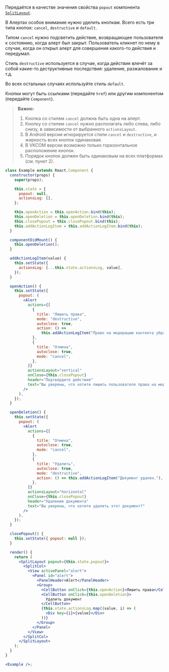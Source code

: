 Передаётся в качестве значения свойства `popout` компонента [`SplitLayout`](#/SplitLayout).

В Алертах особое внимание нужно уделить кнопкам. Всего есть три типа кнопок:
`cancel`, `destructive` и `default`.

Типом `cancel` нужно подсветить действие, возвращающее пользователя к
состоянию, когда алерт был закрыт. Пользователь кликнет по нему в случае, когда он открыл алерт для
совершения какого-то действия и передумал.

Стиль `destructive` используется в случае, когда действие влечёт за собой какие-то деструктивные последствия:
удаление, разжалование и т.д.

Во всех остальных случаях используйте стиль `default`.

Кнопки могут быть ссылками (передайте `href`) или другим компонентом (передайте `Component`).

> **Важно:**
>
> 1. Кнопка со стилем `cancel` должна быть одна на алерт.
> 2. Кнопку со стилем `cancel` нужно располагать либо слева, либо снизу, в зависимости от выбранного `actionsLayout`.
> 3. В Android версии игнорируется стили `cancel` и `destructive`, и жирность всех кнопок одинаковая.
> 4. В VKCOM версии возможно только горизонтальное расположение кнопок.
> 5. Порядок кнопок должен быть одинаковым на всех платформах (см. пункт 2).

```jsx { "props": { "layout": false, "adaptivity": true } }
class Example extends React.Component {
  constructor(props) {
    super(props);

    this.state = {
      popout: null,
      actionsLog: [],
    };

    this.openAction = this.openAction.bind(this);
    this.openDeletion = this.openDeletion.bind(this);
    this.closePopout = this.closePopout.bind(this);
    this.addActionLogItem = this.addActionLogItem.bind(this);
  }

  componentDidMount() {
    this.openDeletion();
  }

  addActionLogItem(value) {
    this.setState({
      actionsLog: [...this.state.actionsLog, value],
    });
  }

  openAction() {
    this.setState({
      popout: (
        <Alert
          actions={[
            {
              title: "Лишить права",
              mode: "destructive",
              autoclose: true,
              action: () =>
                this.addActionLogItem("Право на модерацию контента убрано."),
            },
            {
              title: "Отмена",
              autoclose: true,
              mode: "cancel",
            },
          ]}
          actionsLayout="vertical"
          onClose={this.closePopout}
          header="Подтвердите действие"
          text="Вы уверены, что хотите лишить пользователя права на модерацию контента?"
        />
      ),
    });
  }

  openDeletion() {
    this.setState({
      popout: (
        <Alert
          actions={[
            {
              title: "Отмена",
              autoclose: true,
              mode: "cancel",
            },
            {
              title: "Удалить",
              autoclose: true,
              mode: "destructive",
              action: () => this.addActionLogItem("Документ удален."),
            },
          ]}
          actionsLayout="horizontal"
          onClose={this.closePopout}
          header="Удаление документа"
          text="Вы уверены, что хотите удалить этот документ?"
        />
      ),
    });
  }

  closePopout() {
    this.setState({ popout: null });
  }

  render() {
    return (
      <SplitLayout popout={this.state.popout}>
        <SplitCol>
          <View activePanel="alert">
            <Panel id="alert">
              <PanelHeader>Alert</PanelHeader>
              <Group>
                <CellButton onClick={this.openAction}>Лишить права</CellButton>
                <CellButton onClick={this.openDeletion}>
                  Удалить документ
                </CellButton>
                {this.state.actionsLog.map((value, i) => (
                  <Div key={i}>{value}</Div>
                ))}
              </Group>
            </Panel>
          </View>
        </SplitCol>
      </SplitLayout>
    );
  }
}

<Example />;
```

